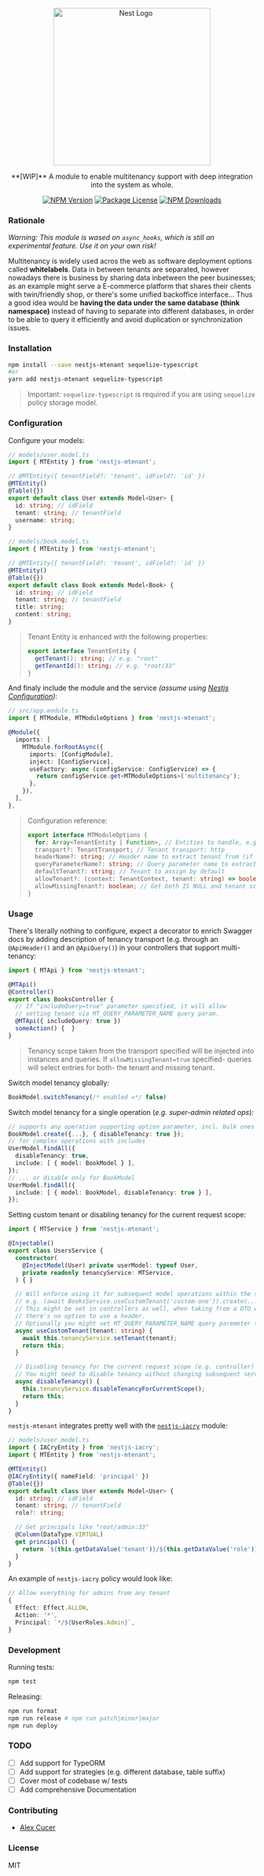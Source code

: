 <p align="center">
  <a href="http://nestjs.com/" target="blank">
    <img src="https://nestjs.com/img/logo_text.svg" width="320" alt="Nest Logo" />
  </a>
</p>

<p align="center">
  **[WIP]** A module to enable multitenancy support with deep integration into the system as whole.
</p>

<p align="center">
  <a href="https://npmjs.com/package/nestjs-mtenant"><img src="https://img.shields.io/npm/v/nestjs-mtenant.svg" alt="NPM Version" /></a>
  <a href="https://npmjs.com/package/nestjs-mtenant"><img src="https://img.shields.io/npm/l/nestjs-mtenant.svg" alt="Package License" /></a>
  <a href="https://npmjs.com/package/nestjs-mtenant"><img src="https://img.shields.io/npm/dm/nestjs-mtenant.svg" alt="NPM Downloads" /></a>
</p>

### Rationale

*Warning: This module is wased on `async_hooks`, which is still an experimental feature. Use it on your own risk!*

Multitenancy is widely used acros the web as software deployment options called **whitelabels**. Data in between tenants are separated,
however nowadays there is business by sharing data inbetween the peer businesses; as an example might serve a E-commerce platform that shares
their clients with twin/friendly shop, or there's some unified backoffice interface... Thus a good idea would be
**having the data under the same database (think namespace)** instead of having to separate into different databases,
in order to be able to query it efficiently and avoid duplication or synchronization issues.

### Installation

```sh
npm install --save nestjs-mtenant sequelize-typescript
#or
yarn add nestjs-mtenant sequelize-typescript
```

> Important: `sequelize-typescript` is required if you are using `sequelize` policy storage model.

### Configuration

Configure your models:
```typescript
// models/user.model.ts
import { MTEntity } from 'nestjs-mtenant';

// @MTEntity({ tenantField?: 'tenant', idField?: 'id' })
@MTEntity() 
@Table({})
export default class User extends Model<User> {
  id: string; // idField
  tenant: string; // tenantField
  username: string;
}

// models/book.model.ts
import { MTEntity } from 'nestjs-mtenant';

// @MTEntity({ tenantField?: 'tenant', idField?: 'id' })
@MTEntity() 
@Table({})
export default class Book extends Model<Book> {
  id: string; // idField
  tenant: string; // tenantField
  title: string;
  content: string;
}
```

> Tenant Entity is enhanced with the following properties:
> ```typescript
> export interface TenantEntity {
>   getTenant(): string; // e.g. "root"
>   getTenantId(): string; // e.g. "root/33"
> }
> ```

And finaly include the module and the service *(assume using [Nestjs Configuration](https://docs.nestjs.com/techniques/configuration))*:
```typescript
// src/app.module.ts
import { MTModule, MTModuleOptions } from 'nestjs-mtenant';

@Module({
  imports: [
    MTModule.forRootAsync({
      imports: [ConfigModule],
      inject: [ConfigService],
      useFactory: async (configService: ConfigService) => {
        return configService.get<MTModuleOptions>('multitenancy');
      },
    }),
  ],
},
```

> Configuration reference:
> 
> ```typescript
> export interface MTModuleOptions {
>   for: Array<TenantEntity | Function>, // Entities to handle, e.g. [BookModel, UserModel]
>   transport?: TenantTransport; // Tenant transport: http
>   headerName?: string; // Header name to extract tenant from (if transport=http specified)
>   queryParameterName?: string; // Query parameter name to extract tenant from (if transport=http specified)
>   defaultTenant?: string; // Tenant to assign by default
>   allowTenant?: (context: TenantContext, tenant: string) => boolean; // Allow certain requested tenant
>   allowMissingTenant?: boolean; // Get both IS NULL and tenant scopes on querying
> }
> ```

### Usage

There's literally nothing to configure, expect a decorator 
to enrich Swagger docs by adding description of tenancy transport (e.g. through an `@ApiHeader()` and an `@ApiQuery()`)
in your controllers that support multi-tenancy:

```typescript
import { MTApi } from 'nestjs-mtenant';

@MTApi()
@Controller()
export class BooksController {
  // If "includeQuery=true" parameter specified, it will allow
  // setting tenant via MT_QUERY_PARAMETER_NAME query param.
  @MTApi({ includeQuery: true })
  someAction() {  }
}
```

> Tenancy scope taken from the transport specified will be injected into instances and queries.
> If `allowMissingTenant=true` specified- queries will select entries for both- the tenant and missing tenant.

Switch model tenancy globally:

```typescript
BookModel.switchTenancy(/* enabled =*/ false)
```

Switch model tenancy for a single operation (*e.g. super-admin related ops*):

```typescript
// supports any operation supporting option parameter, incl. bulk ones
BookModel.create({...}, { disableTenancy: true });
// for complex operations with includes
UserModel.findAll({
  disableTenancy: true,
  include: [ { model: BookModel } ],
});
// ... or disable only for BookModel
UserModel.findAll({
  include: [ { model: BookModel, disableTenancy: true } ],
});
```

Setting custom tenant or disabling tenancy for the current request scope:

```typescript
import { MTService } from 'nestjs-mtenant';

@Injectable()
export class UsersService {
  constructor(
    @InjectModel(User) private userModel: typeof User,
    private readonly tenancyService: MTService,
  ) { }

  // Will enforce using it for subsequent model operations within the scope
  // e.g. (await BooksService.useCustomTenant('custom-one')).create(...)
  // This might be set in controllers as well, when taking from a DTO when
  // there's no option to use a header.
  // Optionally you might set MT_QUERY_PARAMETER_NAME query paremeter to achieve the same...
  async useCustomTenant(tenant: string) {
    await this.tenancyService.setTenant(tenant);
    return this;
  }

  // Disabling tenancy for the current request scope (e.g. controller)
  // You might need to disable tenancy without changing subsequent services logic
  async disableTenancy() {
    this.tenancyService.disableTenancyForCurrentScope();
    return this;
  }
}
```

`nestjs-mtenant` integrates pretty well with the [`nestjs-iacry`](https://github.com/AlexanderC/nestjs-iacry#readme) module:

```typescript
// models/user.model.ts
import { IACryEntity } from 'nestjs-iacry';
import { MTEntity } from 'nestjs-mtenant';

@MTEntity() 
@IACryEntity({ nameField: 'principal' })
@Table({})
export default class User extends Model<User> {
  id: string; // idField
  tenant: string; // tenantField
  role?: string;

  // Get principals like "root/admin:33"
  @Column(DataType.VIRTUAL)
  get principal() {
    return `${this.getDataValue('tenant')}/${this.getDataValue('role')}`;
  }
}
```

An example of `nestjs-iacry` policy would look like:

```typescript
// Allow everything for admins from any tenant
{
  Effect: Effect.ALLOW,
  Action: '*',
  Principal: `*/${UserRoles.Admin}`,
}
```

### Development

Running tests:
```bash
npm test
```

Releasing:
```bash
npm run format
npm run release # npm run patch|minor|major
npm run deploy
```

### TODO

- [ ] Add support for TypeORM
- [ ] Add support for strategies (e.g. different database, table suffix)
- [ ] Cover most of codebase w/ tests
- [ ] Add comprehensive Documentation

### Contributing

* [Alex Cucer](https://github.com/AlexanderC)

### License

MIT